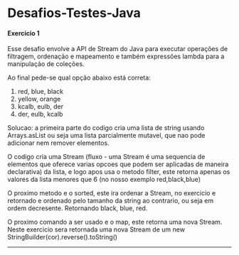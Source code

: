 # Desafios-Testes-Java

<h4>Exercicio 1</h4>
<p>Esse desafio envolve a API de Stream do Java para executar operações de filtragem, ordenação e mapeamento e também expressões lambda para a manipulação de coleções.</p>
<p>Ao final pede-se qual opção abaixo está correta:</p>
<ol>
  <li>red, blue, black</li>
  <li>yellow, orange</li>
 <li>kcalb, eulb, der</li>
  <li>der, eulb, kcalb</li>
</ol>

<p>Solucao: a primeira parte do codigo cria uma lista de <emph>string</emph> usando <emph>Arrays.asList</emph> ou seja uma lista parcialmente mutavel, que nao pode adicionar nem remover elementos.</p>
<p>O codigo cria uma <emph>Stream</emph> (fluxo - uma <emph>Stream</emph> é uma sequencia de elementos que oferece varias opcoes que podem ser aplicadas de maneira declarativa) da lista, e logo apos usa o metodo <emph>filter</emph>, este retorna apenas os valores da lista menores que 6 (no nosso exemplo red,black,blue)</p>
<p>O proximo metodo e o <emph>sorted</emph>, este ira ordenar a <emph>Stream</emph>, no exercicio e retornado e ordenado pelo tamanho da <emph>string</emph> ao contrario, ou seja em ordem decresente. Retornando black, blue, red.</p>
<p>O proximo comando a ser usado e o <emph>map</emph>, este retorna uma nova <emph>Stream</emph>. Neste exercicio sera retornada uma nova <emph>Stream</emph> de um <emph>new StringBuilder(cor).reverse().toString()</emph></p>

<hr>
